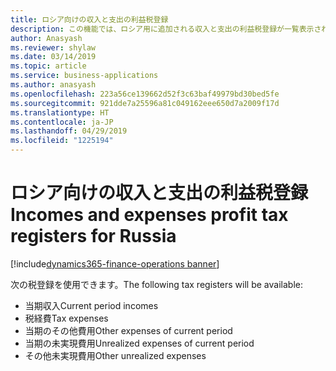 ```yaml
---
title: ロシア向けの収入と支出の利益税登録
description: この機能では、ロシア用に追加される収入と支出の利益税登録が一覧表示されます。
author: Anasyash
ms.reviewer: shylaw
ms.date: 03/14/2019
ms.topic: article
ms.service: business-applications
ms.author: anasyash
ms.openlocfilehash: 223a56ce139662d52f3c63baf49979bd30bed5fe
ms.sourcegitcommit: 921dde7a25596a81c049162eee650d7a2009f17d
ms.translationtype: HT
ms.contentlocale: ja-JP
ms.lasthandoff: 04/29/2019
ms.locfileid: "1225194"
---
```

# <a name="incomes-and-expenses-profit-tax-registers-for-russia"></a><span data-ttu-id="7cf85-103">ロシア向けの収入と支出の利益税登録</span><span class="sxs-lookup"><span data-stu-id="7cf85-103">Incomes and expenses profit tax registers for Russia</span></span>
[!include[dynamics365-finance-operations banner](../includes/dynamics365-finance-operations.md)]

<span data-ttu-id="7cf85-104">次の税登録を使用できます。</span><span class="sxs-lookup"><span data-stu-id="7cf85-104">The following tax registers will be available:</span></span>

- <span data-ttu-id="7cf85-105">当期収入</span><span class="sxs-lookup"><span data-stu-id="7cf85-105">Current period incomes</span></span>
- <span data-ttu-id="7cf85-106">税経費</span><span class="sxs-lookup"><span data-stu-id="7cf85-106">Tax expenses</span></span> 
- <span data-ttu-id="7cf85-107">当期のその他費用</span><span class="sxs-lookup"><span data-stu-id="7cf85-107">Other expenses of current period</span></span>
- <span data-ttu-id="7cf85-108">当期の未実現費用</span><span class="sxs-lookup"><span data-stu-id="7cf85-108">Unrealized expenses of current period</span></span>
- <span data-ttu-id="7cf85-109">その他未実現費用</span><span class="sxs-lookup"><span data-stu-id="7cf85-109">Other unrealized expenses</span></span>
